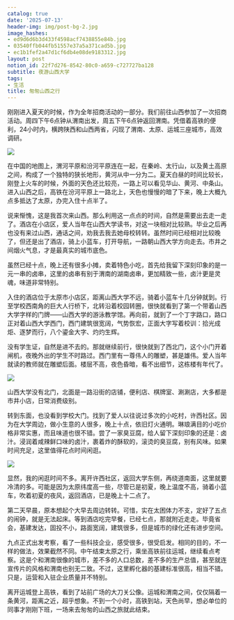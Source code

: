 ```yaml
---
catalog: true
date: '2025-07-13'
header-img: img/post-bg-2.jpg
image_hashes:
- ed9d6d6b3d433f4598acf7438855e84b.jpg
- 03540ffb044fb51557e37a5a371cad5b.jpg
- ec1b1fef2a47d1cf6db4e08de9183312.jpg
layout: post
notion_id: 22f7d276-8542-80c0-a659-c727727ba128
subtitle: 夜游山西大学
tags:
- 生活
title: 匆匆山西之行
---
```


刚刚进入夏天的时候，作为全年招商活动的一部分。我们前往山西参加了一次招商活动。周四下午6点钟从渭南出发，周五下午6点钟返回渭南。凭借着高铁的便利，24小时内，横跨陕西和山西两省，闪现了渭南、太原、运城三座城市，高效调研。


![](https://ajiao.eu.org/img/in-post/ed9d6d6b3d433f4598acf7438855e84b.jpg)


在中国的地图上，渭河平原和汾河平原连在一起，在秦岭、太行山，以及黄土高原之间，构成了一个独特的狭长地形，黄河从中一分为二。夏天白昼的时间比较长，刚登上火车的时候，外面的天色还比较亮，一路上可以看见华山、黄河、中条山。进入山西之后，高铁在汾河平原上一路北上，天色也慢慢的暗了下来，晚上大概九点多抵达了太原，办完入住十点半了。


说来惭愧，这是我首次来山西。那么利用这一点点的时间，自然是需要出去走一走了。酒店在小店区，爱人当年在山西大学读书，对这一块相对比较熟。毕业之后再也没有来过山西，通话之间，劝我去我去她母校转转。虽然时间已经相对比较晚了，但还是出了酒店，骑上小蓝车，打开导航，一路朝山西大学方向走去。市井之间烟火气息，才是最真实的城市底色。


虽然已经十点，晚上还有很多小摊，卖着特色小吃，首先给我留下深刻印象的是一元一串的卤串，这里的卤串有别于渭南的湖南卤串，更加精致一些，卤汁更是灵魂，味道非常特别。


入住的酒店位于太原市小店区，距离山西大学不远，骑着小蓝车十几分钟就到。行至学校西南角的巨大人行桥下，北转沿着校园转圈，很快就看到了第一个带着山西大学字样的门牌——山西大学的游泳教学馆。再向前，就到了一个丁字路口，路口正对着山西大学西门，西门建筑很宽阔，气势恢宏，正面大字写着校训：拾光成炬、逐梦而行，八个鎏金大字、灼灼生辉。


没有学生证，自然是进不去的。那就继续前行，很快就到了西北门，这个小门开着闸机，夜晚外出的学生不时路过。西门里有一尊伟人的雕塑，甚是雄伟。爱人当年就读的教师就在雕塑后面。楼层不高，夜色昏暗，看不出细节，这栋楼有年代了。


![](https://ajiao.eu.org/img/in-post/03540ffb044fb51557e37a5a371cad5b.jpg)


山西大学没有北门，北面是一路沿街的店铺，便利店、棋牌室、涮涮店，大多都是市井小店，日常消费级别。


转到东面，也没看到学校大门。找到了爱人以往说过多次的小吃村，许西社区。因为在大学周边，做小生意的人很多，晚上十点，依旧灯火通明。琳琅满目的小吃价格非常实惠，而且味道也很不错。尝了一家臭豆腐，给人留下深刻印象的还是：卤汁。浸润着咸辣鲜口味的卤汁，裹着炸的酥软的，滚烫的臭豆腐，别有风味。如果时间充足，这里值得花点时间闲逛。


![](https://ajiao.eu.org/img/in-post/ec1b1fef2a47d1cf6db4e08de9183312.jpg)


显然，我的闲逛时间不多。离开许西社区，返回大学东侧，再绕道南面，这里就要冷清的多。可能是因为太原纬度高一些，尽管已是初夏，晚上温度不高，骑着小蓝车，吹着初夏的夜风，返回酒店，已是晚上十二点了。


第二天早晨，原本想起个大早去周边转转。可惜，实在太困体力不支，定好了五点的闹钟，就是无法起床。等到酒店吃完早餐，已经七点，那就附近走走。毕竟省会，基建发达，固投不小，路面宽阔，建筑很多，但是城市的绿化还有进步空间。


九点正式出发考察，看了一些科技企业，感受很多，很受启发。相同的目的，不一样的做法，效果截然不同。中午结束太原之行，乘坐高铁前往运城，继续看点考察。这是个和渭南很像的城市，差不多的人口总数，差不多的生产总值，甚至就连宣传片的风格和渭南也别无二致。不过，这里孵化器的基建标准很高，相当不错。只是，运营和入驻企业质量并不特别。


离开运城登上高铁，看到了站前广场的大刀关公像。运城和渭南之间，仅仅隔着一条黄河，距离之近，超乎想象。不到一个小时，高铁到站，天色尚早，想必单位的同事才刚刚下班，一场来去匆匆的山西之旅就此结束。